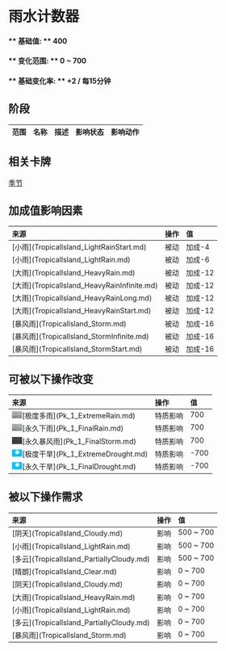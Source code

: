 # 雨水计数器  
#### ** 基础值: ** 400   
#### ** 变化范围: ** 0 ~ 700  
#### ** 基础变化率: ** +2 / 每15分钟   
## 阶段  
<table class="table table-bordered"><thead><tr ><th  style="text-align:left;vertical-align:top;" >范围</th><th  style="text-align:left;vertical-align:top;" >名称</th><th  style="text-align:left;vertical-align:top;" >描述</th><th  style="text-align:left;vertical-align:top;" >影响状态</th><th  style="text-align:left;vertical-align:top;" >影响动作</th></tr></thead></tbody></table>  
  
## 相关卡牌  
[季节](Seasons.md)  
## 加成值影响因素  
<table class="table table-bordered"><thead><tr ><th  style="text-align:left;vertical-align:top;" >来源</th><th  style="text-align:left;vertical-align:top;" >操作</th><th  style="text-align:left;vertical-align:top;" >值</th></tr></thead><tr ><td  style="text-align:left;vertical-align:top;" >[小雨](TropicalIsland_LightRainStart.md)</td><td  style="text-align:left;vertical-align:top;" >被动</td><td  style="text-align:left;vertical-align:top;" >加成-4</td></tr><tr ><td  style="text-align:left;vertical-align:top;" >[小雨](TropicalIsland_LightRain.md)</td><td  style="text-align:left;vertical-align:top;" >被动</td><td  style="text-align:left;vertical-align:top;" >加成-6</td></tr><tr ><td  style="text-align:left;vertical-align:top;" >[大雨](TropicalIsland_HeavyRain.md)</td><td  style="text-align:left;vertical-align:top;" >被动</td><td  style="text-align:left;vertical-align:top;" >加成-12</td></tr><tr ><td  style="text-align:left;vertical-align:top;" >[大雨](TropicalIsland_HeavyRainInfinite.md)</td><td  style="text-align:left;vertical-align:top;" >被动</td><td  style="text-align:left;vertical-align:top;" >加成-12</td></tr><tr ><td  style="text-align:left;vertical-align:top;" >[大雨](TropicalIsland_HeavyRainLong.md)</td><td  style="text-align:left;vertical-align:top;" >被动</td><td  style="text-align:left;vertical-align:top;" >加成-12</td></tr><tr ><td  style="text-align:left;vertical-align:top;" >[大雨](TropicalIsland_HeavyRainStart.md)</td><td  style="text-align:left;vertical-align:top;" >被动</td><td  style="text-align:left;vertical-align:top;" >加成-12</td></tr><tr ><td  style="text-align:left;vertical-align:top;" >[暴风雨](TropicalIsland_Storm.md)</td><td  style="text-align:left;vertical-align:top;" >被动</td><td  style="text-align:left;vertical-align:top;" >加成-16</td></tr><tr ><td  style="text-align:left;vertical-align:top;" >[暴风雨](TropicalIsland_StormInfinite.md)</td><td  style="text-align:left;vertical-align:top;" >被动</td><td  style="text-align:left;vertical-align:top;" >加成-16</td></tr><tr ><td  style="text-align:left;vertical-align:top;" >[暴风雨](TropicalIsland_StormStart.md)</td><td  style="text-align:left;vertical-align:top;" >被动</td><td  style="text-align:left;vertical-align:top;" >加成-16</td></tr></tbody></table>  
  
## 可被以下操作改变  
<table class="table table-bordered"><thead><tr ><th  style="text-align:left;vertical-align:top;" >来源</th><th  style="text-align:left;vertical-align:top;" >操作</th><th  style="text-align:left;vertical-align:top;" >值</th></tr></thead><tr ><td  style="text-align:left;vertical-align:top;" ><div style="width:20px;display:inline-block;text-align:center"><img decoding="async" src="Sprite/WeatherHeavyRain_0.png" href="a.md" style="max-width:20px;max-height:20px;"></div>[极度多雨](Pk_1_ExtremeRain.md)</td><td  style="text-align:left;vertical-align:top;" >特质影响</td><td  style="text-align:left;vertical-align:top;" >700</td></tr><tr ><td  style="text-align:left;vertical-align:top;" ><div style="width:20px;display:inline-block;text-align:center"><img decoding="async" src="Sprite/WeatherHeavyRain_0.png" href="a.md" style="max-width:20px;max-height:20px;"></div>[永久下雨](Pk_1_FinalRain.md)</td><td  style="text-align:left;vertical-align:top;" >特质影响</td><td  style="text-align:left;vertical-align:top;" >700</td></tr><tr ><td  style="text-align:left;vertical-align:top;" ><div style="width:20px;display:inline-block;text-align:center"><img decoding="async" src="Sprite/WeatherStorm_0.png" href="a.md" style="max-width:20px;max-height:20px;"></div>[永久暴风雨](Pk_1_FinalStorm.md)</td><td  style="text-align:left;vertical-align:top;" >特质影响</td><td  style="text-align:left;vertical-align:top;" >700</td></tr><tr ><td  style="text-align:left;vertical-align:top;" ><div style="width:20px;display:inline-block;text-align:center"><img decoding="async" src="Sprite/WeatherClear_0.png" href="a.md" style="max-width:20px;max-height:20px;"></div>[极度干旱](Pk_1_ExtremeDrought.md)</td><td  style="text-align:left;vertical-align:top;" >特质影响</td><td  style="text-align:left;vertical-align:top;" >-700</td></tr><tr ><td  style="text-align:left;vertical-align:top;" ><div style="width:20px;display:inline-block;text-align:center"><img decoding="async" src="Sprite/WeatherClear_0.png" href="a.md" style="max-width:20px;max-height:20px;"></div>[永久干旱](Pk_1_FinalDrought.md)</td><td  style="text-align:left;vertical-align:top;" >特质影响</td><td  style="text-align:left;vertical-align:top;" >-700</td></tr></tbody></table>  
  
## 被以下操作需求  
<table class="table table-bordered"><thead><tr ><th  style="text-align:left;vertical-align:top;" >来源</th><th  style="text-align:left;vertical-align:top;" >操作</th><th  style="text-align:left;vertical-align:top;" >值</th></tr></thead><tr ><td  style="text-align:left;vertical-align:top;" >[阴天](TropicalIsland_Cloudy.md)</td><td  style="text-align:left;vertical-align:top;" >影响</td><td  style="text-align:left;vertical-align:top;" >500 ~ 700</td></tr><tr ><td  style="text-align:left;vertical-align:top;" >[小雨](TropicalIsland_LightRain.md)</td><td  style="text-align:left;vertical-align:top;" >影响</td><td  style="text-align:left;vertical-align:top;" >500 ~ 700</td></tr><tr ><td  style="text-align:left;vertical-align:top;" >[多云](TropicalIsland_PartiallyCloudy.md)</td><td  style="text-align:left;vertical-align:top;" >影响</td><td  style="text-align:left;vertical-align:top;" >500 ~ 700</td></tr><tr ><td  style="text-align:left;vertical-align:top;" >[晴朗](TropicalIsland_Clear.md)</td><td  style="text-align:left;vertical-align:top;" >影响</td><td  style="text-align:left;vertical-align:top;" >0 ~ 700</td></tr><tr ><td  style="text-align:left;vertical-align:top;" >[阴天](TropicalIsland_Cloudy.md)</td><td  style="text-align:left;vertical-align:top;" >影响</td><td  style="text-align:left;vertical-align:top;" >0 ~ 700</td></tr><tr ><td  style="text-align:left;vertical-align:top;" >[大雨](TropicalIsland_HeavyRain.md)</td><td  style="text-align:left;vertical-align:top;" >影响</td><td  style="text-align:left;vertical-align:top;" >0 ~ 700</td></tr><tr ><td  style="text-align:left;vertical-align:top;" >[小雨](TropicalIsland_LightRain.md)</td><td  style="text-align:left;vertical-align:top;" >影响</td><td  style="text-align:left;vertical-align:top;" >0 ~ 700</td></tr><tr ><td  style="text-align:left;vertical-align:top;" >[多云](TropicalIsland_PartiallyCloudy.md)</td><td  style="text-align:left;vertical-align:top;" >影响</td><td  style="text-align:left;vertical-align:top;" >0 ~ 700</td></tr><tr ><td  style="text-align:left;vertical-align:top;" >[暴风雨](TropicalIsland_Storm.md)</td><td  style="text-align:left;vertical-align:top;" >影响</td><td  style="text-align:left;vertical-align:top;" >0 ~ 700</td></tr></tbody></table>  
  


<script>document.title="雨水计数器 - 卡牌生存百科 Card Survival Wiki";</script>